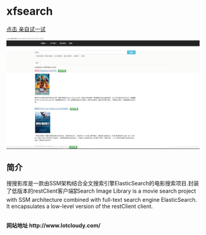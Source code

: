 # xfsearch


 <a href="http://www.lotcloudy.com/search.do?text=%E6%AD%BB%E4%BE%8D2">点击 亲自试一试</a>

 <img src="/image/show.png" alt="Ö÷Ò³" style="max-width:100%;"><br/>


<h2>简介</h2>
<p>搜搜影库是一款由SSM架构结合全文搜索引擎ElasticSearch的电影搜索项目.封装了低版本的restClient客户端🎖Search Image Library is a movie search project with SSM architecture combined with full-text search engine ElasticSearch. It encapsulates a low-level version of the restClient client.</p>

<br/>
<b>网站地址 http://www.lotcloudy.com/</b>

